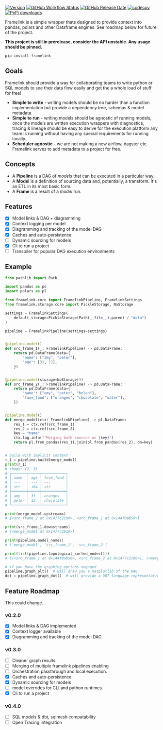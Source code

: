 [![Version](https://img.shields.io/pypi/v/framelink)](https://pypi.org/project/framelink/)
[![GitHub Workflow Status](https://img.shields.io/github/actions/workflow/status/gittoby/framelink/lint_test_build.yml)](https://github.com/GitToby/framelink)
[![GitHub Release Date](https://img.shields.io/github/release-date/GitToby/framelink)](https://github.com/GitToby/framelink)
[![codecov](https://codecov.io/gh/GitToby/framelink/branch/master/graph/badge.svg?token=Uh8viFPyOG)](https://codecov.io/gh/GitToby/framelink)
[![PyPi downloads](https://img.shields.io/pypi/dm/framelink)](https://pypi.org/project/framelink/)

Framelink is a simple wrapper thats designed to provide context into pandas, polars and other Dataframe engines. See
roadmap below for future of the project.

**This project is still in prerelease, consider the API unstable. Any usage should be pinned.**

```bash
pip install framelink
```

## Goals

Framelink should provide a way for collaborating teams to write python or SQL models to see their data flow easily and get the a whole load of stuff for free!

- **Simple to write** - writing models should be no harder than a function implementation but provide a dependency tree,
  schemas & model metadata.
- **Simple to run** - writing models should be agnostic of running models, once the models are written execution
  wrappers with diagnostics, tracing & lineage should be easy to derive for the execution platform any team is running without having any special requirements for running locally.
- **Scheduler agnostic** - we are not making a new airflow, dagster etc. Framelink serves to add metadata to a project
  for free.

## Concepts

- A **Pipeline** is a DAG of _models_ that can be executed in a particular way.
- A **Model** is a definition of sourcing data and, potentially, a transform. It's an ETL in its most basic form.
- A **Frame** is a result of a _model_ run.

## Features

- [x] Model links & DAG + diagramming
- [x] Context logging per model
- [x] Diagramming and tracking of the model DAG
- [x] Caches and auto-persistence
- [ ] Dynamic sourcing for models
- [x] Cli to run a project
- [ ] Transpiler for popular DAG execution environments

## Example

```python
from pathlib import Path

import pandas as pd
import polars as pl

from framelink.core import FramelinkPipeline, FramelinkSettings
from framelink.storage.core import PickleStorage, NoStorage

settings = FramelinkSettings(
    default_storage=PickleStorage(Path(__file__).parent / "data")
)

pipeline = FramelinkPipeline(settings=settings)


@pipeline.model()
def src_frame_1(_: FramelinkPipeline) -> pd.DataFrame:
    return pd.DataFrame(data={
        "name": ["amy", "peter"],
        "age": [31, 12],
    })


@pipeline.model(storage=NoStorage())
def src_frame_2(_: FramelinkPipeline) -> pd.DataFrame:
    return pd.DataFrame(data={
        "name": ["amy", "peter", "helen"],
        "fave_food": ["oranges", "chocolate", "water"],
    })


@pipeline.model()
def merge_model(ctx: FramelinkPipeline) -> pl.DataFrame:
    res_1 = ctx.ref(src_frame_1)
    res_2 = ctx.ref(src_frame_2)
    key = "name"
    ctx.log.info(f"Merging both sources on {key}")
    return pl.from_pandas(res_1).join(pl.from_pandas(res_2), on=key)


# build with implicit context
r_1 = pipeline.build(merge_model)
print(r_1)
# shape: (2, 3)
# ┌───────┬─────┬───────────┐
# │ name  ┆ age ┆ fave_food │
# │ ---   ┆ --- ┆ ---       │
# │ str   ┆ i64 ┆ str       │
# ╞═══════╪═════╪═══════════╡
# │ amy   ┆ 31  ┆ oranges   │
# │ peter ┆ 12  ┆ chocolate │
# └───────┴─────┴───────────┘

print(merge_model.upstreams)
# {<src_frame_2 at 0x1477c2c90>, <src_frame_1 at 0x144f0ab50>}

print(src_frame_1.downstreams)
# {<merge_model at 0x1477c2910>}

print(pipeline.model_names)
# ['merge_model', 'src_frame_1', 'src_frame_2']

print(list(pipeline.topological_sorted_nodes()))
# [(<src_frame_1 at 0x144f0ab50>, <src_frame_2 at 0x1477c2c90>), (<merge_model at 0x1477c2910>,)]

# if you have the graphing options engaged.
pipeline.graph_plt()  # will draw you a matplotlib of the DAG
dot = pipeline.graph_dot()  # will provide a DOT language representation of the DAG
```

## Feature Roadmap

This could change...

### v0.2.0

- [x] Model links & DAG implemented
- [x] Context logger available
- [x] Diagramming and tracking of the model DAG

### v0.3.0

- [ ] Cleaner graph results
- [ ] Merging of multiple framelink pipelines enabling
- [ ] Orchestration passthrough and local execution.
- [x] Caches and auto-persistence
- [x] Dynamic sourcing for models
- [ ] model overrides for CLI and python runtimes.
- [x] Cli to run a project

### v0.4.0

- [ ] SQL models & dbt, sqlmesh compatability
- [ ] Open Tracing integration
